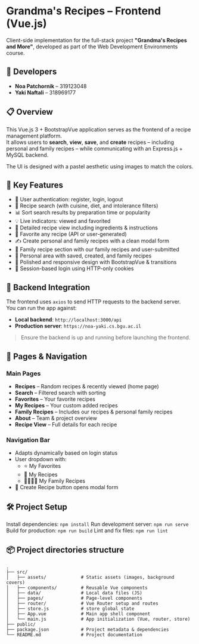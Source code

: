 # Grandma's Recipes – Frontend (Vue.js)

Client-side implementation for the full-stack project **"Grandma's Recipes and More"**, developed as part of the Web Development Environments course.

## 👥 Developers

- **Noa Patchornik** – 319123048  
- **Yaki Naftali** – 318969177

## 📋 Overview

This Vue.js 3 + BootstrapVue application serves as the frontend of a recipe management platform.  
It allows users to **search**, **view**, **save**, and **create** recipes – including personal and family recipes – while communicating with an Express.js + MySQL backend.

The UI is designed with a pastel aesthetic using images to match the colors.

## 🎯 Key Features

- 🔐 User authentication: register, login, logout
- 🔎 Recipe search (with cuisine, diet, and intolerance filters)
- 📊 Sort search results by preparation time or popularity
- 💡 Live indicators: viewed and favorited
- 🧾 Detailed recipe view including ingredients & instructions
- 🧡 Favorite any recipe (API or user-generated)
- ✍️ Create personal and family recipes with a clean modal form
- 📜 Family recipe section with our family recipes and user-submitted
- 📂 Personal area with saved, created, and family recipes
- 🎥 Polished and responsive design with BootstrapVue & transitions
- 🍪 Session-based login using HTTP-only cookies

## 🔗 Backend Integration

The frontend uses `axios` to send HTTP requests to the backend server.  
You can run the app against:

- **Local backend**: `http://localhost:3000/api`
- **Production server**: `https://noa-yaki.cs.bgu.ac.il`

> Ensure the backend is up and running before launching the frontend.

## 🧪 Pages & Navigation

### Main Pages

- **Recipes** – Random recipes & recently viewed (home page)
- **Search** – Filtered search with sorting
- **Favorites** – Your favorite recipes
- **My Recipes** – Your custom added recipes
- **Family Recipes** – Includes our recipes & personal family recipes
- **About** – Team & project overview
- **Recipe View** – Full details for each recipe

### Navigation Bar

- Adapts dynamically based on login status
- User dropdown with:
  - ⭐ My Favorites
  - 🧾 My Recipes
  - 👨‍👩‍👧‍👦 My Family Recipes
- 📝 Create Recipe button opens modal form


## 🛠️ Project Setup

Install dependencies:
    `npm install`
Run development server:
    `npm run serve`
Build for production:
    `npm run build`
Lint and fix files:
    `npm run lint`

## 📦 Project directories structure
```
.
├── src/
│   ├── assets/             # Static assets (images, background covers)
│   ├── components/         # Reusable Vue components
│   ├── data/               # Local data files (JS)
│   ├── pages/              # Page-level components
│   ├── router/             # Vue Router setup and routes
│   ├── store.js            # store global state
│   ├── App.vue             # Main app shell component
│   └── main.js             # App initialization (Vue, router, store)
├── public/
├── package.json            # Project metadata & dependencies
└── README.md               # Project documentation 
```

